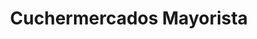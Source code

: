 ---
title: "Cuchermercados Mayorista"
url: /puerto-tirol/cuchermercados-mayorista/
shop: supermercado
---